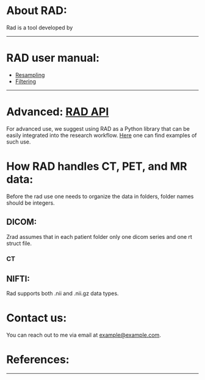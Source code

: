 # About RAD:

Rad is a tool developed by

---
# RAD user manual:
- [Resampling](resampling.md)
- [Filtering](filtering.md)
---

# Advanced: [RAD API](home.md)

For advanced use, we suggest using RAD as a Python library that can be easily integrated into the research workflow.
[Here](api.md) one can find examples of such use.
# How RAD handles CT, PET, and MR data:
Before the rad use one needs to organize the data in folders, folder names should be integers.
## DICOM:
Zrad assumes that in each patient folder only one dicom series and one rt struct file.
### CT
## NIFTI:
Rad supports both .nii and .nii.gz data types.
 

# Contact us:

You can reach out to me via email at [example@example.com](mailto:example@example.com).

# References:
---

